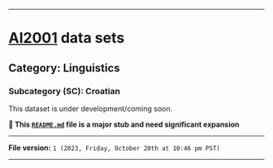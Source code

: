 
***

# [AI2001](https://github.com/seanpm2001/AI2001/) data sets

## Category: Linguistics

### Subcategory (SC): Croatian

This dataset is under development/coming soon.

**🌱️ This [`README.md`](/README.md) file is a major stub and need significant expansion**

***

**File version:** `1 (2023, Friday, October 20th at 10:46 pm PST)`

***
